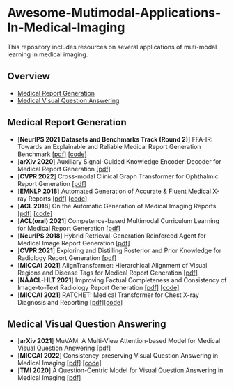 # Awesome-Mutimodal-Applications-In-Medical-Imaging
This repository includes resources on several applications of muti-modal learning in medical imaging.

## Overview
- [Medical Report Generation](https://github.com/Richard88888/awesome-mutimodal-in-medical-imaging#medical-report-generation)
- [Medical Visual Question Answering](https://github.com/Richard88888/awesome-mutimodal-in-medical-imaging#medical-visual-question-answering)

## Medical Report Generation
- [**NeurIPS 2021 Datasets and Benchmarks Track (Round 2)**] FFA-IR: Towards an Explainable and Reliable Medical Report Generation Benchmark [[pdf]](https://openreview.net/pdf?id=FgYTwJbjbf) [[code]](https://github.com/mlii0117/FFA-IR)
- [**arXiv 2020**] Auxiliary Signal-Guided Knowledge Encoder-Decoder for Medical Report Generation [[pdf]](https://arxiv.org/pdf/2006.03744.pdf)
- [**CVPR 2022**] Cross-modal Clinical Graph Transformer for Ophthalmic Report Generation [[pdf]](https://openaccess.thecvf.com/content/CVPR2022/papers/Li_Cross-Modal_Clinical_Graph_Transformer_for_Ophthalmic_Report_Generation_CVPR_2022_paper.pdf)
- [**EMNLP 2018**] Automated Generation of Accurate & Fluent Medical X-ray Reports [[pdf]](https://aclanthology.org/2021.emnlp-main.288.pdf) [[code]](https://github.com/ginobilinie/xray_report_generation)
- [**ACL 2018**] On the Automatic Generation of Medical Imaging Reports [[pdf]](https://arxiv.org/pdf/1711.08195.pdf) [[code]](https://github.com/ginobilinie/xray_report_generation)
- [**ACL(oral) 2021**] Competence-based Multimodal Curriculum Learning for Medical Report Generation [[pdf]](https://arxiv.org/pdf/2206.14579)
- [**NeurIPS 2018**] Hybrid Retrieval-Generation Reinforced Agent for Medical Image Report Generation [[pdf]](https://proceedings.neurips.cc/paper/2018/file/e07413354875be01a996dc560274708e-Paper.pdf)
- [**CVPR 2021**] Exploring and Distilling Posterior and Prior Knowledge for Radiology Report Generation [[pdf]](https://arxiv.org/pdf/2106.06963)
- [**MICCAI 2021**] AlignTransformer: Hierarchical Alignment of Visual Regions and Disease Tags for Medical Report Generation [[pdf]](https://link.springer.com/epdf/10.1007/978-3-030-87199-4_7?sharing_token=iMTuynS886TPRX2tpd4j_ve4RwlQNchNByi7wbcMAY77-APbzlXwOT5RhkQVJUpA8C1IDKnp8kmcMzkygX0JSaQ4fMfisgha9cEjIOOnQyQt2U7lkDP7X1X-78q5y-eDpjODrlaPQ8bIR5jMLYGNzIjbKcbHi8GzVXsvB54kSUY%3D)
- [**NAACL-HLT 2021**] Improving Factual Completeness and Consistency of Image-to-Text Radiology Report Generation [[pdf]](https://arxiv.org/pdf/2010.10042.pdf) [[code]](https://github.com/ysmiura/ifcc)
- [**MICCAI 2021**] RATCHET: Medical Transformer for Chest X-ray Diagnosis and Reporting [[pdf]](https://arxiv.org/pdf/2107.02104.pdf)[[code]](https://github.com/farrell236/RATCHET)

## Medical Visual Question Answering
- [**arXiv 2021**] MuVAM: A Multi-View Attention-based Model for Medical Visual Question Answering [[pdf]](https://arxiv.org/pdf/2107.03216)
- [**MICCAI 2022**] Consistency-preserving Visual Question Answering in Medical Imaging [[pdf]](https://arxiv.org/pdf/2206.13296) [[code]](https://github.com/sergiotasconmorales/consistency_vqa)
- [**TMI 2020**] A Question-Centric Model for Visual Question Answering in Medical Imaging [[pdf]](https://arxiv.org/pdf/2003.08760)

